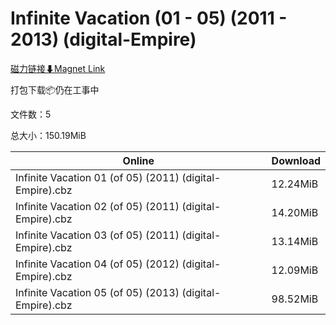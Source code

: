 # Infinite Vacation (01 - 05) (2011 - 2013) (digital-Empire)

[磁力链接⬇Magnet Link](magnet:?xt=urn:btih:0573791162ea1c2af336cd98bafbd0f1a4f96441&dn=Infinite%20Vacation%20%2801%20-%2005%29%20%282011%20-%202013%29%20%28digital-Empire%29)

打包下载📦仍在工事中

文件数：5

总大小：150.19MiB

Online | Download
--- | ---
Infinite Vacation 01 (of 05) (2011) (digital-Empire).cbz | 12.24MiB
Infinite Vacation 02 (of 05) (2011) (digital-Empire).cbz | 14.20MiB
Infinite Vacation 03 (of 05) (2011) (digital-Empire).cbz | 13.14MiB
Infinite Vacation 04 (of 05) (2012) (digital-Empire).cbz | 12.09MiB
Infinite Vacation 05 (of 05) (2013) (digital-Empire).cbz | 98.52MiB